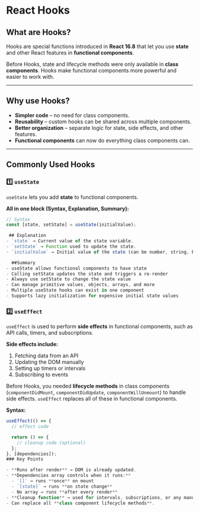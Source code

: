 # React Hooks

## What are Hooks?

Hooks are special functions introduced in **React 16.8** that let you use **state** and other React features in **functional components**.

Before Hooks, state and lifecycle methods were only available in **class components**. Hooks make functional components more powerful and easier to work with.

---

## Why use Hooks?

- **Simpler code** – no need for class components.
- **Reusability** – custom hooks can be shared across multiple components.
- **Better organization** – separate logic for state, side effects, and other features.
- **Functional components** can now do everything class components can.

---

## Commonly Used Hooks

### 1️⃣ `useState`

`useState` lets you add **state** to functional components.

**All in one block (Syntax, Explanation, Summary):**

````javascript
// Syntax
const [state, setState] = useState(initialValue);

 ## Explanation
- `state` → Current value of the state variable.  
- `setState` → Function used to update the state.  
- `initialValue` → Initial value of the state (can be number, string, boolean, array, object, etc.).

  ##Summary
- useState allows functional components to have state
- Calling setState updates the state and triggers a re-render
- Always use setState to change the state value
- Can manage primitive values, objects, arrays, and more
- Multiple useState hooks can exist in one component
- Supports lazy initialization for expensive initial state values
````
### 2️⃣ `useEffect`

`useEffect` is used to perform **side effects** in functional components, such as API calls, timers, and subscriptions.

**Side effects include:**
1. Fetching data from an API
2. Updating the DOM manually
3. Setting up timers or intervals
4. Subscribing to events

Before Hooks, you needed **lifecycle methods** in class components (`componentDidMount`, `componentDidUpdate`, `componentWillUnmount`) to handle side effects. `useEffect` replaces all of these in functional components.

**Syntax:**

```javascript
useEffect(() => {
  // effect code

  return () => {
    // cleanup code (optional)
  };
}, [dependencies]);
### Key Points

- **Runs after render** → DOM is already updated.
- **Dependencies array controls when it runs:**
  - `[]` → runs **once** on mount
  - `[state]` → runs **on state change**
  - No array → runs **after every render**
- **Cleanup function** → used for intervals, subscriptions, or any manual DOM cleanup.
- Can replace all **class component lifecycle methods**.
````
